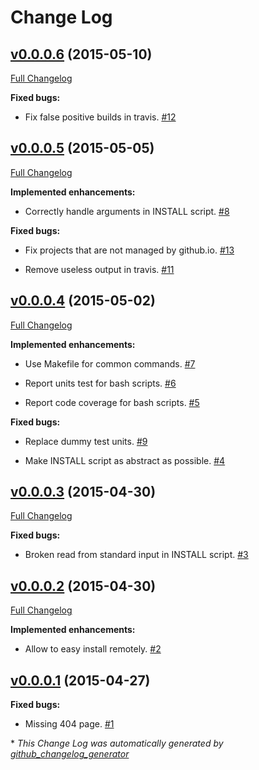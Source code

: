 # Change Log

## [v0.0.0.6](https://github.com/ctubio/ctubio.github.io/tree/v0.0.0.6) (2015-05-10)

[Full Changelog](https://github.com/ctubio/ctubio.github.io/compare/v0.0.0.5...v0.0.0.6)

**Fixed bugs:**

- Fix false positive builds in travis. [\#12](https://github.com/ctubio/ctubio.github.io/issues/12)

## [v0.0.0.5](https://github.com/ctubio/ctubio.github.io/tree/v0.0.0.5) (2015-05-05)

[Full Changelog](https://github.com/ctubio/ctubio.github.io/compare/v0.0.0.4...v0.0.0.5)

**Implemented enhancements:**

- Correctly handle arguments in INSTALL script. [\#8](https://github.com/ctubio/ctubio.github.io/issues/8)

**Fixed bugs:**

- Fix projects that are not managed by github.io. [\#13](https://github.com/ctubio/ctubio.github.io/issues/13)

- Remove useless output in travis. [\#11](https://github.com/ctubio/ctubio.github.io/issues/11)

## [v0.0.0.4](https://github.com/ctubio/ctubio.github.io/tree/v0.0.0.4) (2015-05-02)

[Full Changelog](https://github.com/ctubio/ctubio.github.io/compare/v0.0.0.3...v0.0.0.4)

**Implemented enhancements:**

- Use Makefile for common commands. [\#7](https://github.com/ctubio/ctubio.github.io/issues/7)

- Report units test for bash scripts. [\#6](https://github.com/ctubio/ctubio.github.io/issues/6)

- Report code coverage for bash scripts. [\#5](https://github.com/ctubio/ctubio.github.io/issues/5)

**Fixed bugs:**

- Replace dummy test units. [\#9](https://github.com/ctubio/ctubio.github.io/issues/9)

- Make INSTALL script as abstract as possible. [\#4](https://github.com/ctubio/ctubio.github.io/issues/4)

## [v0.0.0.3](https://github.com/ctubio/ctubio.github.io/tree/v0.0.0.3) (2015-04-30)

[Full Changelog](https://github.com/ctubio/ctubio.github.io/compare/v0.0.0.2...v0.0.0.3)

**Fixed bugs:**

- Broken read from standard input in INSTALL script. [\#3](https://github.com/ctubio/ctubio.github.io/issues/3)

## [v0.0.0.2](https://github.com/ctubio/ctubio.github.io/tree/v0.0.0.2) (2015-04-30)

[Full Changelog](https://github.com/ctubio/ctubio.github.io/compare/v0.0.0.1...v0.0.0.2)

**Implemented enhancements:**

- Allow to easy install remotely. [\#2](https://github.com/ctubio/ctubio.github.io/issues/2)

## [v0.0.0.1](https://github.com/ctubio/ctubio.github.io/tree/v0.0.0.1) (2015-04-27)

**Fixed bugs:**

- Missing 404 page. [\#1](https://github.com/ctubio/ctubio.github.io/issues/1)



\* *This Change Log was automatically generated by [github_changelog_generator](https://github.com/skywinder/Github-Changelog-Generator)*